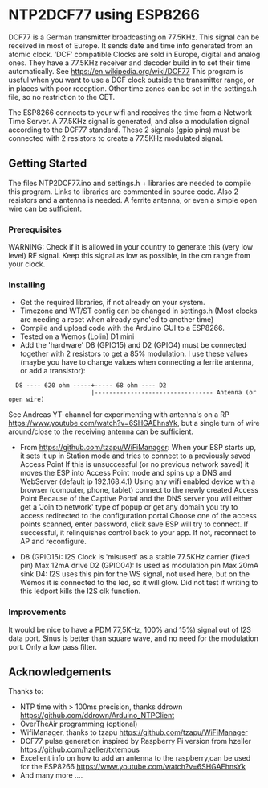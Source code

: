 # NTP2DCF77 using ESP8266
DCF77 is a German transmitter broadcasting on 77.5KHz. This signal can be received in most of Europe. It sends date and time info generated from an atomic clock. ‘DCF’ compatible Clocks are sold in Europe, digital and analog ones. They have a 77.5KHz receiver and decoder build in to set their time automatically. 
See https://en.wikipedia.org/wiki/DCF77
This program is useful when you want to use a DCF clock outside the transmitter range, or in places with poor reception. Other time zones can be set in the settings.h file, so no restriction to the CET.

The ESP8266 connects to your wifi and receives the time from a Network Time Server. A 77.5KHz signal is generated, and also a modulation signal according to the DCF77 standard. These 2 signals (gpio pins) must be connected with 2 resistors to create a 77.5KHz modulated signal.

## Getting Started
The files NTP2DCF77.ino and settings.h + libraries are needed to compile this program. Links to libraries are commented in source code.
Also 2 resistors and a antenna is needed. A ferrite antenna, or even a simple open wire can be sufficient.

### Prerequisites
  WARNING: Check if it is allowed in your country to generate this (very low level) RF signal. Keep this signal as low as possible, in the cm range from your clock.

### Installing
- Get the required libraries, if not already on your system. 
- Timezone and WT/ST config can be changed in settings.h (Most clocks are needing a reset when already sync'ed to another time)
- Compile and upload code with the Arduino GUI to a ESP8266.
- Tested on a Wemos (Lolin) D1 mini
- Add the 'hardware'
  D8 (GPIO15) and D2 (GPIO4) must be connected together with 2 resistors to get a 85% modulation. I use these values (maybe you have to change values when connecting a ferrite antenna, or add a transistor):
```
  D8 ---- 620 ohm -----+----- 68 ohm ---- D2
                       |--------------------------------- Antenna (or open wire)
```
  See Andreas YT-channel for experimenting with antenna's on a RP https://www.youtube.com/watch?v=6SHGAEhnsYk, but a single turn of wire around/close to the receiving antenna can be sufficient.

- From https://github.com/tzapu/WiFiManager:
  When your ESP starts up, it sets it up in Station mode and tries to connect to a previously saved Access Point
  If this is unsuccessful (or no previous network saved) it moves the ESP into Access Point mode and spins up a DNS and WebServer (default ip 192.168.4.1)
  Using any wifi enabled device with a browser (computer, phone, tablet) connect to the newly created Access Point
  Because of the Captive Portal and the DNS server you will either get a 'Join to network' type of popup or get any domain you try to access redirected to the configuration portal
  Choose one of the access points scanned, enter password, click save
  ESP will try to connect. If successful, it relinquishes control back to your app. If not, reconnect to AP and reconfigure.
  
- D8 (GPIO15): I2S Clock is 'misused' as a stable 77.5KHz carrier (fixed pin) Max 12mA drive
  D2 (GPIO04): Is used as modulation pin Max 20mA sink
  D4: I2S uses this pin for the WS signal, not used here, but on the Wemos it is connected to the led, so it will glow. Did not test if writing to this ledport kills the I2S clk function.

 ### Improvements
  It would be nice to have a PDM 77,5KHz, 100% and 15%) signal out of I2S data port. Sinus is better than square wave, and no need for the modulation port. Only a low pass filter. 
 
## Acknowledgements
Thanks to:
- NTP time with > 100ms precision, thanks ddrown https://github.com/ddrown/Arduino_NTPClient
- OverTheAir programming (optional)
- WifiManager, thanks to tzapu https://github.com/tzapu/WiFiManager
- DCF77 pulse generation inspired by Raspberry Pi version from hzeller https://github.com/hzeller/txtempus
- Excellent info on how to add an antenna to the raspberry,can be used for the ESP8266 https://www.youtube.com/watch?v=6SHGAEhnsYk
- And many more ….
